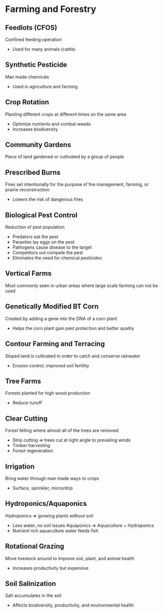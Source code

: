 # Farming and Forestry

## Feedlots (CFOS)

Confined feeding operation
- Used for many animals (cattle)

## Synthetic Pesticide

Man made chemicals
- Used in agriculture and farming

## Crop Rotation

Planting different crops at different times on the same area
- Optimize nutrients and combat weeds
- Increases biodiversity

## Community Gardens

Piece of land gardened or cultivated by a group of people

## Prescribed Burns

Fires set intentionally for the purpose of fire management, farming, or prairie
reconstruction
- Lowers the risk of dangerous fires

## Biological Pest Control

Reduction of pest population
- Predators eat the pest
- Parasites lay eggs on the pest
- Pathogens cause disease to the target
- Competitors out compete the pest
- Eliminates the need for chemical pesticides

## Vertical Farms

Most commonly seen in urban areas where large scale farming can not be used

## Genetically Modified BT Corn

Created by adding a gene into the DNA of a corn plant
- Helps the corn plant gain pest protection and better quality

## Contour Farming and Terracing

Sloped land is cultivated in order to catch and conserve rainwater
- Erosion control, improved soil fertility

## Tree Farms

Forests planted for high wood production
- Reduce runoff

## Clear Cutting

Forest felling where almost all of the trees are removed
- Strip cutting => trees cut at right angle to prevailing winds
- Timber harvesting
- Forest regeneration

## Irrigation

Bring water through man made ways to crops
- Surface, sprinkler, micro/drip

## Hydroponics/Aquaponics

Hydroponics => growing plants without soil
- Less water, no soil issues
Aquaponics => Aquaculture + Hydroponics
- Nutrient rich aquaculture water feeds fish

## Rotational Grazing

Move livestock around to improve soil, plant, and animal health
- Increases productivity but expensive

## Soil Salinization

Salt accumulates in the soil
- Affects biodiversity, productivity, and environmental health
